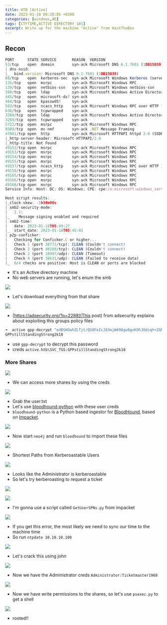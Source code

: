 ```yaml
---
title: HTB [Active]
date: 2023-01-18 00:28:05 +0200
categories: [windows,AD]
tags: [CTFTIME,ACTIVE DIRECTORY 101]
excerpt: Write up for the machine "Active" from HackTheBox
---
```



## Recon

```js
PORT      STATE SERVICE       REASON  VERSION
53/tcp    open  domain        syn-ack Microsoft DNS 6.1.7601 (1DB15D39) (Windows Server 2008 R2 SP1)
| dns-nsid:
|_  bind.version: Microsoft DNS 6.1.7601 (1DB15D39)
88/tcp    open  kerberos-sec  syn-ack Microsoft Windows Kerberos (server time: 2023-01-18 05:48:32Z)
135/tcp   open  msrpc         syn-ack Microsoft Windows RPC
139/tcp   open  netbios-ssn   syn-ack Microsoft Windows netbios-ssn
389/tcp   open  ldap          syn-ack Microsoft Windows Active Directory LDAP (Domain: active.htb, Site: Default-First-Site-Name)
445/tcp   open  microsoft-ds? syn-ack
464/tcp   open  kpasswd5?     syn-ack
593/tcp   open  ncacn_http    syn-ack Microsoft Windows RPC over HTTP 1.0
636/tcp   open  tcpwrapped    syn-ack
3268/tcp  open  ldap          syn-ack Microsoft Windows Active Directory LDAP (Domain: active.htb, Site: Default-First-Site-Name)
3269/tcp  open  tcpwrapped    syn-ack
5722/tcp  open  msrpc         syn-ack Microsoft Windows RPC
9389/tcp  open  mc-nmf        syn-ack .NET Message Framing
47001/tcp open  http          syn-ack Microsoft HTTPAPI httpd 2.0 (SSDP/UPnP)
|_http-server-header: Microsoft-HTTPAPI/2.0
|_http-title: Not Found
49152/tcp open  msrpc         syn-ack Microsoft Windows RPC
49153/tcp open  msrpc         syn-ack Microsoft Windows RPC
49154/tcp open  msrpc         syn-ack Microsoft Windows RPC
49155/tcp open  msrpc         syn-ack Microsoft Windows RPC
49157/tcp open  ncacn_http    syn-ack Microsoft Windows RPC over HTTP 1.0
49158/tcp open  msrpc         syn-ack Microsoft Windows RPC
49165/tcp open  msrpc         syn-ack Microsoft Windows RPC
49166/tcp open  msrpc         syn-ack Microsoft Windows RPC
49168/tcp open  msrpc         syn-ack Microsoft Windows RPC
Service Info: Host: DC; OS: Windows; CPE: cpe:/o:microsoft:windows_server_2008:r2:sp1, cpe:/o:microsoft:windows

Host script results:
|_clock-skew: -5h30m00s
| smb2-security-mode:
|   2.1:
|_    Message signing enabled and required
| smb2-time:
|   date: 2023-01-18T05:49:27
|_  start_date: 2023-01-18T05:45:01
| p2p-conficker:
|   Checking for Conficker.C or higher...
|   Check 1 (port 38772/tcp): CLEAN (Couldn't connect)
|   Check 2 (port 40109/tcp): CLEAN (Couldn't connect)
|   Check 3 (port 10997/udp): CLEAN (Timeout)
|   Check 4 (port 38631/udp): CLEAN (Failed to receive data)
|_  0/4 checks are positive: Host is CLEAN or ports are blocked
```


- It's an Active directory machine
- No web servers are running, let's enum the smb

![](https://i.imgur.com/SZQrazV.png)

- Let's download everything from that share

![](https://i.imgur.com/GjJEGDb.png)

- [https://adsecurity.org/?p=2288](This post) from adsecurity explains about exploiting this groups policy files

```js
➜  active gpp-decrypt "edBSHOwhZLTjt/QS9FeIcJ83mjWA98gw9guKOhJOdcqh+ZGMeXOsQbCpZ3xUjTLfCuNH8pG5aSVYdYw/NglVmQ"
GPPstillStandingStrong2k18
```

- use `gpp-decrypt` to decrypt this password
- creds `active.htb\SVC_TGS:GPPstillStandingStrong2k18`


### More Shares

![](https://i.imgur.com/dFLJ46s.png)

- We can access more shares by using the creds

![](https://i.imgur.com/ruwqL9C.png)

- Grab the user.txt
- Let's use [bloodhound-python](https://github.com/fox-it/BloodHound.py) with these user creds
- `bloodhound-python` is a Python based ingestor for [BloodHound](https://github.com/BloodHoundAD/BloodHound), based on [Impacket](https://github.com/CoreSecurity/impacket/).

![](https://i.imgur.com/HFkEqSv.png)

- Now start `neo4j` and run `bloodhound` to import these files

![](https://i.imgur.com/KpMFT9n.png)


- Shortest Paths from Kerberoastable Users

![](https://i.imgur.com/VZWRaAD.png)

- Looks like the Administrator is kerberoastable
- So let's try kerberoasting to request a ticket

![](https://i.imgur.com/BWpCVqd.png)

![](https://youtu.be/PUyhlN-E5MU)


- I'm gonna use a script called `GetUserSPNs.py` from impacket

![](https://i.imgur.com/0rYpTu9.png)

- If you get this error, the most likely we need to sync our time to the machine time
- So run `ntpdate 10.10.10.100`

![](https://i.imgur.com/502SMxz.png)

- Let's crack this using john

![](https://i.imgur.com/hUaebJe.png)

- Now we have the Administrator creds `Administrator:Ticketmaster1968`

![](https://i.imgur.com/mTx2zYT.png)

- Now we have write permissions to the shares, so let's use `psexec.py` to get a shell

![](https://i.imgur.com/VA78cy7.png)

- rooted!!
